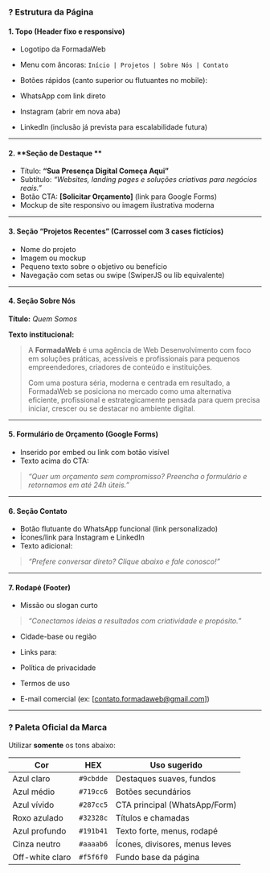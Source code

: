 ### ? **Estrutura da Página**

#### 1. **Topo (Header fixo e responsivo)**

* Logotipo da FormadaWeb
* Menu com âncoras: `Início | Projetos | Sobre Nós | Contato`
* Botões rápidos (canto superior ou flutuantes no mobile):

* WhatsApp com link direto
* Instagram (abrir em nova aba)
* LinkedIn (inclusão já prevista para escalabilidade futura)

---

#### 2. **Seção de Destaque **

* Título: **“Sua Presença Digital Começa Aqui”**
* Subtítulo: *“Websites, landing pages e soluções criativas para negócios reais.”*
* Botão CTA: **\[Solicitar Orçamento]** (link para Google Forms)
* Mockup de site responsivo ou imagem ilustrativa moderna

---

#### 3. **Seção “Projetos Recentes” (Carrossel com 3 cases fictícios)**

* Nome do projeto
* Imagem ou mockup
* Pequeno texto sobre o objetivo ou benefício
* Navegação com setas ou swipe (SwiperJS ou lib equivalente)

---

#### 4. **Seção Sobre Nós**

**Título:** *Quem Somos*

**Texto institucional:**

> A **FormadaWeb** é uma agência de Web Desenvolvimento com foco em soluções práticas, acessíveis e profissionais para pequenos empreendedores, criadores de conteúdo e instituições.
>
> Com uma postura séria, moderna e centrada em resultado, a FormadaWeb se posiciona no mercado como uma alternativa eficiente, profissional e estrategicamente pensada para quem precisa iniciar, crescer ou se destacar no ambiente digital.

---

#### 5. **Formulário de Orçamento (Google Forms)**

* Inserido por embed ou link com botão visível
* Texto acima do CTA:

> *“Quer um orçamento sem compromisso? Preencha o formulário e retornamos em até 24h úteis.”*

---

#### 6. **Seção Contato**

* Botão flutuante do WhatsApp funcional (link personalizado)
* Ícones/link para Instagram e LinkedIn
* Texto adicional:

> *“Prefere conversar direto? Clique abaixo e fale conosco!”*

---

#### 7. **Rodapé (Footer)**

* Missão ou slogan curto

> *“Conectamos ideias a resultados com criatividade e propósito.”*
* Cidade-base ou região
* Links para:

* Política de privacidade
* Termos de uso
* E-mail comercial (ex: [contato.formadaweb@gmail.com])

---

### ? **Paleta Oficial da Marca**

Utilizar **somente** os tons abaixo:

| Cor | HEX | Uso sugerido |
| --------------- | --------- | ------------------------------ |
| Azul claro | `#9cbdde` | Destaques suaves, fundos |
| Azul médio | `#719cc6` | Botões secundários |
| Azul vívido | `#287cc5` | CTA principal (WhatsApp/Form) |
| Roxo azulado | `#32328c` | Títulos e chamadas |
| Azul profundo | `#191b41` | Texto forte, menus, rodapé |
| Cinza neutro | `#aaaab6` | Ícones, divisores, menus leves |
| Off-white claro | `#f5f6f0` | Fundo base da página |
